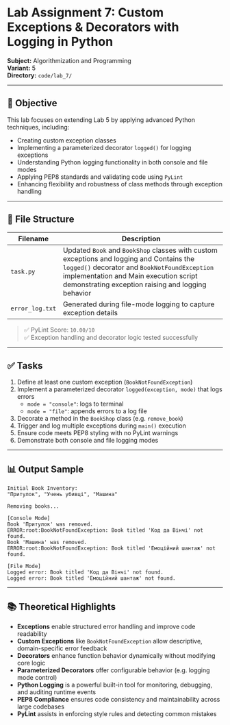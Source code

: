 # Lab Assignment 7: Custom Exceptions & Decorators with Logging in Python  
**Subject:** Algorithmization and Programming  
**Variant:** 5  
**Directory:** `code/lab_7/`

---

## 🎯 Objective  
This lab focuses on extending Lab 5 by applying advanced Python techniques, including:  
- Creating custom exception classes  
- Implementing a parameterized decorator `logged()` for logging exceptions  
- Understanding Python logging functionality in both console and file modes  
- Applying PEP8 standards and validating code using `PyLint`  
- Enhancing flexibility and robustness of class methods through exception handling  

---

## 📂 File Structure  

| Filename             | Description                                                                 |
|----------------------|-----------------------------------------------------------------------------|
| `task.py`          | Updated `Book` and `BookShop` classes with custom exceptions and logging and Contains the `logged()` decorator and `BookNotFoundException` implementation and Main execution script demonstrating exception raising and logging behavior  |
| `error_log.txt`      | Generated during file-mode logging to capture exception details              |

> ✅ PyLint Score: `10.00/10`  
> ✅ Exception handling and decorator logic tested successfully

---

## ✅ Tasks  
1. Define at least one custom exception (`BookNotFoundException`)  
2. Implement a parameterized decorator `logged(exception, mode)` that logs errors  
   - `mode = "console"`: logs to terminal  
   - `mode = "file"`: appends errors to a log file  
3. Decorate a method in the `BookShop` class (e.g. `remove_book`)  
4. Trigger and log multiple exceptions during `main()` execution  
5. Ensure code meets PEP8 styling with no PyLint warnings  
6. Demonstrate both console and file logging modes

---

## 📊 Output Sample

```
Initial Book Inventory:
"Притулок", "Учень убивці", "Машина"

Removing books...

[Console Mode]
Book 'Притулок' was removed.
ERROR:root:BookNotFoundException: Book titled 'Код да Вінчі' not found.
Book 'Машина' was removed.
ERROR:root:BookNotFoundException: Book titled 'Емоційний шантаж' not found.

[File Mode]
Logged error: Book titled 'Код да Вінчі' not found.
Logged error: Book titled 'Емоційний шантаж' not found.
```

---

## 📚 Theoretical Highlights  

- **Exceptions** enable structured error handling and improve code readability  
- **Custom Exceptions** like `BookNotFoundException` allow descriptive, domain-specific error feedback  
- **Decorators** enhance function behavior dynamically without modifying core logic  
- **Parameterized Decorators** offer configurable behavior (e.g. logging mode control)  
- **Python Logging** is a powerful built-in tool for monitoring, debugging, and auditing runtime events  
- **PEP8 Compliance** ensures code consistency and maintainability across large codebases  
- **PyLint** assists in enforcing style rules and detecting common mistakes
